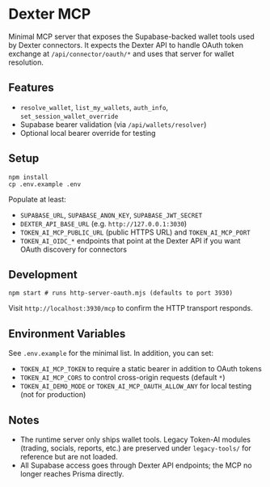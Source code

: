 # Dexter MCP

Minimal MCP server that exposes the Supabase-backed wallet tools used by Dexter connectors. It expects the Dexter API to handle OAuth token exchange at `/api/connector/oauth/*` and uses that server for wallet resolution.

## Features
- `resolve_wallet`, `list_my_wallets`, `auth_info`, `set_session_wallet_override`
- Supabase bearer validation (via `/api/wallets/resolver`)
- Optional local bearer override for testing

## Setup
```
npm install
cp .env.example .env
```
Populate at least:
- `SUPABASE_URL`, `SUPABASE_ANON_KEY`, `SUPABASE_JWT_SECRET`
- `DEXTER_API_BASE_URL` (e.g. `http://127.0.0.1:3030`)
- `TOKEN_AI_MCP_PUBLIC_URL` (public HTTPS URL) and `TOKEN_AI_MCP_PORT`
- `TOKEN_AI_OIDC_*` endpoints that point at the Dexter API if you want OAuth discovery for connectors

## Development
```
npm start # runs http-server-oauth.mjs (defaults to port 3930)
```
Visit `http://localhost:3930/mcp` to confirm the HTTP transport responds.

## Environment Variables
See `.env.example` for the minimal list. In addition, you can set:
- `TOKEN_AI_MCP_TOKEN` to require a static bearer in addition to OAuth tokens
- `TOKEN_AI_MCP_CORS` to control cross-origin requests (default `*`)
- `TOKEN_AI_DEMO_MODE` or `TOKEN_AI_MCP_OAUTH_ALLOW_ANY` for local testing (not for production)

## Notes
- The runtime server only ships wallet tools. Legacy Token-AI modules (trading, socials, reports, etc.) are preserved under `legacy-tools/` for reference but are not loaded.
- All Supabase access goes through Dexter API endpoints; the MCP no longer reaches Prisma directly.
